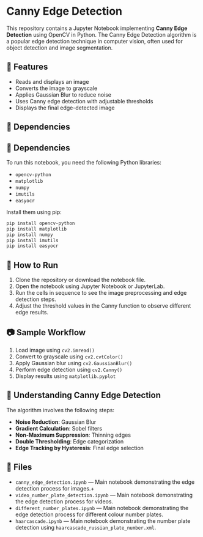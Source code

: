 # Canny Edge Detection

This repository contains a Jupyter Notebook implementing **Canny Edge Detection** using OpenCV in Python. The Canny Edge Detection algorithm is a popular edge detection technique in computer vision, often used for object detection and image segmentation.

## 📌 Features

- Reads and displays an image
- Converts the image to grayscale
- Applies Gaussian Blur to reduce noise
- Uses Canny edge detection with adjustable thresholds
- Displays the final edge-detected image

## 🧪 Dependencies

## 🧪 Dependencies

To run this notebook, you need the following Python libraries:

- `opencv-python`
- `matplotlib`
- `numpy`
- `imutils`
- `easyocr`

Install them using pip:

```bash
pip install opencv-python
pip install matplotlib
pip install numpy
pip install imutils
pip install easyocr
```


## 📝 How to Run

1. Clone the repository or download the notebook file.
2. Open the notebook using Jupyter Notebook or JupyterLab.
3. Run the cells in sequence to see the image preprocessing and edge detection steps.
4. Adjust the threshold values in the Canny function to observe different edge results.

## 📷 Sample Workflow

1. Load image using `cv2.imread()`
2. Convert to grayscale using `cv2.cvtColor()`
3. Apply Gaussian blur using `cv2.GaussianBlur()`
4. Perform edge detection using `cv2.Canny()`
5. Display results using `matplotlib.pyplot`

## 🧠 Understanding Canny Edge Detection

The algorithm involves the following steps:

- **Noise Reduction**: Gaussian Blur
- **Gradient Calculation**: Sobel filters
- **Non-Maximum Suppression**: Thinning edges
- **Double Thresholding**: Edge categorization
- **Edge Tracking by Hysteresis**: Final edge selection

## 📂 Files

- `canny_edge_detection.ipynb` — Main notebook demonstrating the edge detection process for images.+
- `video_number_plate_detection.ipynb` — Main notebook demonstrating the edge detection process for videos.
- `different_number_plates.ipynb` — Main notebook demonstrating the edge detection process for different colour number plates.
- `haarcascade.ipynb` — Main notebook demonstrating the number plate detection using `haarcascade_russian_plate_number.xml`.
